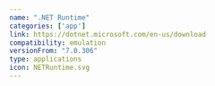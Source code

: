 ```yaml
---
name: ".NET Runtime"
categories: ['app']
link: https://dotnet.microsoft.com/en-us/download
compatibility: emulation
versionFrom: "7.0.306"
type: applications
icon: NETRuntime.svg
---
```


